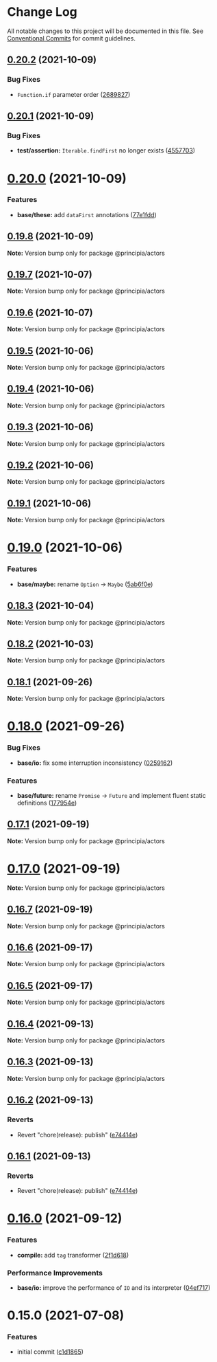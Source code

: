 # Change Log

All notable changes to this project will be documented in this file.
See [Conventional Commits](https://conventionalcommits.org) for commit guidelines.

## [0.20.2](https://github.com/0x706b/principia.ts/compare/@principia/actors@0.20.1...@principia/actors@0.20.2) (2021-10-09)


### Bug Fixes

* `Function.if` parameter order ([2689827](https://github.com/0x706b/principia.ts/commit/2689827e45e3cb1a15d7fe16e6553c756a0c53fe))





## [0.20.1](https://github.com/0x706b/principia.ts/compare/@principia/actors@0.20.0...@principia/actors@0.20.1) (2021-10-09)


### Bug Fixes

* **test/assertion:** `Iterable.findFirst` no longer exists ([4557703](https://github.com/0x706b/principia.ts/commit/45577031d470df43abb922081e805458e1f97544))





# [0.20.0](https://github.com/0x706b/principia.ts/compare/@principia/actors@0.19.8...@principia/actors@0.20.0) (2021-10-09)


### Features

* **base/these:** add `dataFirst` annotations ([77e1fdd](https://github.com/0x706b/principia.ts/commit/77e1fdda4d4d4e7a2542bde78655589597441d50))





## [0.19.8](https://github.com/0x706b/principia.ts/compare/@principia/actors@0.19.7...@principia/actors@0.19.8) (2021-10-09)

**Note:** Version bump only for package @principia/actors





## [0.19.7](https://github.com/0x706b/principia.ts/compare/@principia/actors@0.19.6...@principia/actors@0.19.7) (2021-10-07)

**Note:** Version bump only for package @principia/actors





## [0.19.6](https://github.com/0x706b/principia.ts/compare/@principia/actors@0.19.5...@principia/actors@0.19.6) (2021-10-07)

**Note:** Version bump only for package @principia/actors





## [0.19.5](https://github.com/0x706b/principia.ts/compare/@principia/actors@0.19.4...@principia/actors@0.19.5) (2021-10-06)

**Note:** Version bump only for package @principia/actors





## [0.19.4](https://github.com/0x706b/principia.ts/compare/@principia/actors@0.19.3...@principia/actors@0.19.4) (2021-10-06)

**Note:** Version bump only for package @principia/actors





## [0.19.3](https://github.com/0x706b/principia.ts/compare/@principia/actors@0.19.2...@principia/actors@0.19.3) (2021-10-06)

**Note:** Version bump only for package @principia/actors





## [0.19.2](https://github.com/0x706b/principia.ts/compare/@principia/actors@0.19.1...@principia/actors@0.19.2) (2021-10-06)

**Note:** Version bump only for package @principia/actors





## [0.19.1](https://github.com/0x706b/principia.ts/compare/@principia/actors@0.19.0...@principia/actors@0.19.1) (2021-10-06)

**Note:** Version bump only for package @principia/actors





# [0.19.0](https://github.com/0x706b/principia.ts/compare/@principia/actors@0.18.3...@principia/actors@0.19.0) (2021-10-06)


### Features

* **base/maybe:** rename `Option` -> `Maybe` ([5ab6f0e](https://github.com/0x706b/principia.ts/commit/5ab6f0ee8b8ba03bc839dead064498d018667ebb))





## [0.18.3](https://github.com/0x706b/principia.ts/compare/@principia/actors@0.18.2...@principia/actors@0.18.3) (2021-10-04)

**Note:** Version bump only for package @principia/actors





## [0.18.2](https://github.com/0x706b/principia.ts/compare/@principia/actors@0.18.1...@principia/actors@0.18.2) (2021-10-03)

**Note:** Version bump only for package @principia/actors





## [0.18.1](https://github.com/0x706b/principia.ts/compare/@principia/actors@0.18.0...@principia/actors@0.18.1) (2021-09-26)

**Note:** Version bump only for package @principia/actors





# [0.18.0](https://github.com/0x706b/principia.ts/compare/@principia/actors@0.17.1...@principia/actors@0.18.0) (2021-09-26)


### Bug Fixes

* **base/io:** fix some interruption inconsistency ([0259162](https://github.com/0x706b/principia.ts/commit/025916259ae1c2c687e5ccc564e6db57a337d75e))


### Features

* **base/future:** rename `Promise` -> `Future` and implement fluent static definitions ([177954e](https://github.com/0x706b/principia.ts/commit/177954e0690bbaca511aa71b38f7c6ea303b160c))





## [0.17.1](https://github.com/0x706b/principia.ts/compare/@principia/actors@0.17.0...@principia/actors@0.17.1) (2021-09-19)

**Note:** Version bump only for package @principia/actors





# [0.17.0](https://github.com/0x706b/principia.ts/compare/@principia/actors@0.16.7...@principia/actors@0.17.0) (2021-09-19)

**Note:** Version bump only for package @principia/actors





## [0.16.7](https://github.com/0x706b/principia.ts/compare/@principia/actors@0.16.6...@principia/actors@0.16.7) (2021-09-19)

**Note:** Version bump only for package @principia/actors





## [0.16.6](https://github.com/0x706b/principia.ts/compare/@principia/actors@0.16.5...@principia/actors@0.16.6) (2021-09-17)

**Note:** Version bump only for package @principia/actors





## [0.16.5](https://github.com/0x706b/principia.ts/compare/@principia/actors@0.16.4...@principia/actors@0.16.5) (2021-09-17)

**Note:** Version bump only for package @principia/actors





## [0.16.4](https://github.com/0x706b/principia.ts/compare/@principia/actors@0.16.3...@principia/actors@0.16.4) (2021-09-13)

**Note:** Version bump only for package @principia/actors





## [0.16.3](https://github.com/0x706b/principia.ts/compare/@principia/actors@0.16.2...@principia/actors@0.16.3) (2021-09-13)

**Note:** Version bump only for package @principia/actors





## [0.16.2](https://github.com/0x706b/principia.ts/compare/@principia/actors@0.16.1...@principia/actors@0.16.2) (2021-09-13)


### Reverts

* Revert "chore(release): publish" ([e74414e](https://github.com/0x706b/principia.ts/commit/e74414effa51392092770ecd542b55608dbb1201))





## [0.16.1](https://github.com/0x706b/principia.ts/compare/@principia/actors@0.16.1...@principia/actors@0.16.1) (2021-09-13)


### Reverts

* Revert "chore(release): publish" ([e74414e](https://github.com/0x706b/principia.ts/commit/e74414effa51392092770ecd542b55608dbb1201))





# [0.16.0](https://github.com/0x706b/principia.ts/compare/@principia/actors@0.15.0...@principia/actors@0.16.0) (2021-09-12)


### Features

* **compile:** add `tag` transformer ([2f1d618](https://github.com/0x706b/principia.ts/commit/2f1d6186a69804b169d7dc2eb96346d612fd3582))


### Performance Improvements

* **base/io:** improve the performance of `IO` and its interpreter ([04ef717](https://github.com/0x706b/principia.ts/commit/04ef717d293ba83cce4d49c21e6abd0848a81c75))





# 0.15.0 (2021-07-08)


### Features

* initial commit ([c1d1865](https://github.com/0x706b/principia.ts/commit/c1d1865d93b8c7762c4cdfa912360f467c0bae02))
